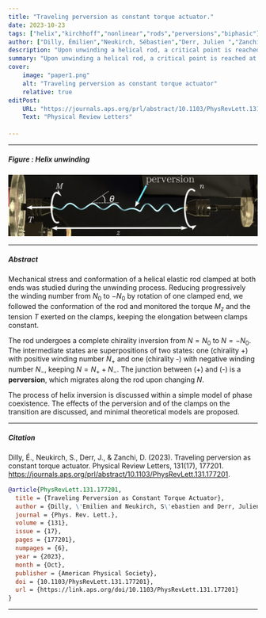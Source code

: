 ```yaml
---
title: "Traveling perversion as constant torque actuator." 
date: 2023-10-23
tags: ["helix","kirchhoff","nonlinear","rods","perversions","biphasic"]
author: ["Dilly, Émilien","Neukirch, Sébastien","Derr, Julien ","Zanchi, D. "]
description: "Upon unwinding a helical rod, a critical point is reached at which a helix of opposite chirality appears at one end, connected to the original helix by a perversion — a well-known phenomenon observed in plants. With further rotation, the perversion migrates along the rod. Mechanical characterization of this migration shows that the axial torque exerted by the helix during the experiment remains nearly constant, exhibiting a behavior analogous to the Maxwell plateau in phase transitions. This perversion can thus function as a constant-torque actuator, with promising potential applications in soft robotics. " 
summary: "Upon unwinding a helical rod, a critical point is reached at which a helix of opposite chirality appears at one end, connected to the original helix by a perversion — a well-known phenomenon observed in plants. With further rotation, the perversion migrates along the rod. Mechanical characterization of this migration shows that the axial torque exerted by the helix during the experiment remains nearly constant, exhibiting a behavior analogous to the Maxwell plateau in phase transitions. This perversion can thus function as a constant-torque actuator, with promising potential applications in soft robotics. " 
cover:
    image: "paper1.png"
    alt: "Traveling perversion as constant torque actuator"
    relative: true
editPost:
    URL: "https://journals.aps.org/prl/abstract/10.1103/PhysRevLett.131.177201"
    Text: "Physical Review Letters"

---
```


---

##### Figure : Helix unwinding

![](paper1.png)

---

##### Abstract

Mechanical stress and conformation of a helical elastic rod clamped at both ends was studied during the unwinding process. Reducing progressively the winding number from $N_0$ to $-N_0$ by rotation of one clamped end, we followed the conformation of the rod and monitored the torque $M_z$ and the tension $T$ exerted on the clamps, keeping the elongation between clamps constant.

The rod undergoes a complete chirality inversion from $N = N_0$ to $N = -N_0$. The intermediate states are superpositions of two states: one (chirality +) with positive winding number $N_+$ and one (chirality -) with negative winding number $N_-$, keeping $N = N_+ + N_-$. The junction between (+) and (-) is a **perversion**, which migrates along the rod upon changing $N$. 

The process of helix inversion is discussed within a simple model of phase coexistence. The effects of the perversion and of the clamps on the transition are discussed, and minimal theoretical models are proposed.

---


##### Citation

Dilly, É., Neukirch, S., Derr, J., & Zanchi, D. (2023). Traveling perversion as constant torque actuator. Physical Review Letters, 131(17), 177201. https://journals.aps.org/prl/abstract/10.1103/PhysRevLett.131.177201.

```BibTeX
@article{PhysRevLett.131.177201,
  title = {Traveling Perversion as Constant Torque Actuator},
  author = {Dilly, \'Emilien and Neukirch, S\'ebastien and Derr, Julien and Zanchi, Dra\ifmmode \check{z}\else \v{z}\fi{}en},
  journal = {Phys. Rev. Lett.},
  volume = {131},
  issue = {17},
  pages = {177201},
  numpages = {6},
  year = {2023},
  month = {Oct},
  publisher = {American Physical Society},
  doi = {10.1103/PhysRevLett.131.177201},
  url = {https://link.aps.org/doi/10.1103/PhysRevLett.131.177201}
}
```

---


